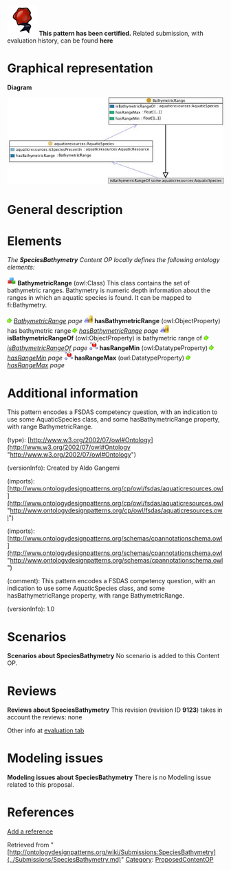 [![](../images/thumb/b/b5/Certified.png/70px-Certified.png)](../Image/Certified.png.md "Certified.png") __This pattern has been certified.__
Related submission, with evaluation history, can be found __here__





#  Graphical representation


__Diagram__




[![Image:Speciesbathymetry.jpg](../images/7/7c/Speciesbathymetry.jpg)](../Image/Speciesbathymetry.jpg.md "Image:Speciesbathymetry.jpg")




#  General description


  




#  Elements


_The __SpeciesBathymetry__ Content OP locally defines the following ontology elements:_



[![Class](../images/thumb/2/27/Class.gif/20px-Class.gif)](../Image/Class.gif.md "Class") __BathymetricRange__ (owl:Class) This class contains the set of bathymetric ranges. Bathymetry is numeric depth information about the ranges in which an aquatic species is found.
It can be mapped to fi:Bathymetry. 



 [![](../images/thumb/8/87/ArrowRight.gif/11px-ArrowRight.gif)](../Image/ArrowRight.gif.md "ArrowRight.gif") _[BathymetricRange](../Submissions/SpeciesBathymetry/BathymetricRange.md "Submissions:SpeciesBathymetry/BathymetricRange") page_
[![ObjectProperty](../images/thumb/c/c3/ObjectProperty.gif/20px-ObjectProperty.gif)](../Image/ObjectProperty.gif.md "ObjectProperty") __hasBathymetricRange__ (owl:ObjectProperty) has bathymetric range 
 [![](../images/thumb/8/87/ArrowRight.gif/11px-ArrowRight.gif)](../Image/ArrowRight.gif.md "ArrowRight.gif") _[hasBathymetricRange](../Submissions/SpeciesBathymetry/hasBathymetricRange.md "Submissions:SpeciesBathymetry/hasBathymetricRange") page_
[![ObjectProperty](../images/thumb/c/c3/ObjectProperty.gif/20px-ObjectProperty.gif)](../Image/ObjectProperty.gif.md "ObjectProperty") __isBathymetricRangeOf__ (owl:ObjectProperty) is bathymetric range of 
 [![](../images/thumb/8/87/ArrowRight.gif/11px-ArrowRight.gif)](../Image/ArrowRight.gif.md "ArrowRight.gif") _[isBathymetricRangeOf](../Submissions/SpeciesBathymetry/isBathymetricRangeOf.md "Submissions:SpeciesBathymetry/isBathymetricRangeOf") page_
[![DatatypeProperty](../images/thumb/a/a5/DatatypeProperty.gif/20px-DatatypeProperty.gif)](../Image/DatatypeProperty.gif.md "DatatypeProperty") __hasRangeMin__ (owl:DatatypeProperty) 
 [![](../images/thumb/8/87/ArrowRight.gif/11px-ArrowRight.gif)](../Image/ArrowRight.gif.md "ArrowRight.gif") _[hasRangeMin](../Submissions/SpeciesBathymetry/hasRangeMin.md "Submissions:SpeciesBathymetry/hasRangeMin") page_
[![DatatypeProperty](../images/thumb/a/a5/DatatypeProperty.gif/20px-DatatypeProperty.gif)](../Image/DatatypeProperty.gif.md "DatatypeProperty") __hasRangeMax__ (owl:DatatypeProperty) 
 [![](../images/thumb/8/87/ArrowRight.gif/11px-ArrowRight.gif)](../Image/ArrowRight.gif.md "ArrowRight.gif") _[hasRangeMax](../Submissions/SpeciesBathymetry/hasRangeMax.md "Submissions:SpeciesBathymetry/hasRangeMax") page_
#  Additional information


This pattern encodes a FSDAS competency question, with an indication to use some AquaticSpecies class, and some hasBathymetricRange property, with range BathymetricRange.


(type): [http://www.w3.org/2002/07/owl#Ontology](http://www.w3.org/2002/07/owl#Ontology "http://www.w3.org/2002/07/owl#Ontology")


(versionInfo): Created by Aldo Gangemi


(imports): [http://www.ontologydesignpatterns.org/cp/owl/fsdas/aquaticresources.owl](http://www.ontologydesignpatterns.org/cp/owl/fsdas/aquaticresources.owl "http://www.ontologydesignpatterns.org/cp/owl/fsdas/aquaticresources.owl")


(imports): [http://www.ontologydesignpatterns.org/schemas/cpannotationschema.owl](http://www.ontologydesignpatterns.org/schemas/cpannotationschema.owl "http://www.ontologydesignpatterns.org/schemas/cpannotationschema.owl")


(comment): This pattern encodes a FSDAS competency question, with an indication to use some AquaticSpecies class, and some hasBathymetricRange property, with range BathymetricRange.


(versionInfo): 1.0



#  Scenarios



__Scenarios about SpeciesBathymetry__
No scenario is added to this Content OP.




#  Reviews



__Reviews about SpeciesBathymetry__
This revision (revision ID __9123__) takes in account the reviews: none


Other info at [evaluation tab](http://ontologydesignpatterns.org/wiki/index.php?title=Submissions:SpeciesBathymetry&action=evaluation "http://ontologydesignpatterns.org/wiki/index.php?title=Submissions:SpeciesBathymetry&action=evaluation")




  




#  Modeling issues



__Modeling issues about SpeciesBathymetry__
There is no Modeling issue related to this proposal.




  




#  References


[Add a reference](index.php@title=Odp%253AAdd_reference&subject=../Submissions/SpeciesBathymetry.md "http://ontologydesignpatterns.org/wiki/index.php?title=Odp:Add_reference&subject=Submissions%3ASpeciesBathymetry")


  






Retrieved from "[http://ontologydesignpatterns.org/wiki/Submissions:SpeciesBathymetry](../Submissions/SpeciesBathymetry.md)"
 [Category](http://ontologydesignpatterns.org/wiki/Special:Categories "Special:Categories"): [ProposedContentOP](../Category/ProposedContentOP.md "Category:ProposedContentOP")